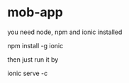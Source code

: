 # mob-app

you need node, npm and ionic installed

npm install -g ionic

then just run it by

ionic serve -c
